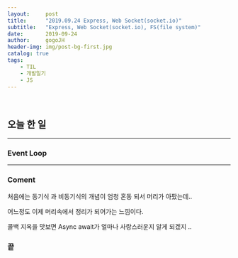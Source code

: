 ```yaml
---
layout:     post
title:      "2019.09.24 Express, Web Socket(socket.io)"
subtitle:   "Express, Web Socket(socket.io), FS(file system)"
date:       2019-09-24
author:     gogoJH
header-img: img/post-bg-first.jpg
catalog: true
tags:
    - TIL
    - 개발일기
    - JS
---
```


<br>


## 오늘 한 일


> 

---

### Event Loop
---
### Coment
처음에는 동기식 과 비동기식의 개념이 엄청 혼동 되서 머리가 아팠는데..

어느정도 이제 머리속에서 정리가 되어가는 느낌이다.

콜백 지옥을 맛보면 Async await가 얼마나 사랑스러운지 알게 되겠지 ..

### 끝
<!--stackedit_data:
eyJoaXN0b3J5IjpbMjc0NzIxMjddfQ==
-->